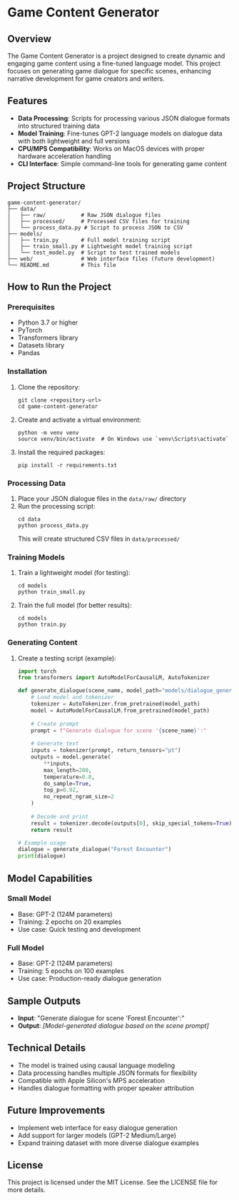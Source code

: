 # Game Content Generator

## Overview
The Game Content Generator is a project designed to create dynamic and engaging game content using a fine-tuned language model. This project focuses on generating game dialogue for specific scenes, enhancing narrative development for game creators and writers.

## Features
- **Data Processing**: Scripts for processing various JSON dialogue formats into structured training data
- **Model Training**: Fine-tunes GPT-2 language models on dialogue data with both lightweight and full versions
- **CPU/MPS Compatibility**: Works on MacOS devices with proper hardware acceleration handling
- **CLI Interface**: Simple command-line tools for generating game content

## Project Structure
```
game-content-generator/
├── data/
│   ├── raw/           # Raw JSON dialogue files
│   ├── processed/     # Processed CSV files for training
│   └── process_data.py # Script to process JSON to CSV
├── models/
│   ├── train.py       # Full model training script
│   ├── train_small.py # Lightweight model training script
│   └── test_model.py  # Script to test trained models
├── web/               # Web interface files (future development)
└── README.md          # This file
```

## How to Run the Project

### Prerequisites
- Python 3.7 or higher
- PyTorch
- Transformers library
- Datasets library
- Pandas

### Installation
1. Clone the repository:
   ```
   git clone <repository-url>
   cd game-content-generator
   ```

2. Create and activate a virtual environment:
   ```
   python -m venv venv
   source venv/bin/activate  # On Windows use `venv\Scripts\activate`
   ```

3. Install the required packages:
   ```
   pip install -r requirements.txt
   ```

### Processing Data
1. Place your JSON dialogue files in the `data/raw/` directory
2. Run the processing script:
   ```
   cd data
   python process_data.py
   ```
   This will create structured CSV files in `data/processed/`

### Training Models
1. Train a lightweight model (for testing):
   ```
   cd models
   python train_small.py
   ```

2. Train the full model (for better results):
   ```
   cd models
   python train.py
   ```

### Generating Content
1. Create a testing script (example):
   ```python
   import torch
   from transformers import AutoModelForCausalLM, AutoTokenizer

   def generate_dialogue(scene_name, model_path="models/dialogue_generator_full"):
       # Load model and tokenizer
       tokenizer = AutoTokenizer.from_pretrained(model_path)
       model = AutoModelForCausalLM.from_pretrained(model_path)
       
       # Create prompt
       prompt = f"Generate dialogue for scene '{scene_name}':"
       
       # Generate text
       inputs = tokenizer(prompt, return_tensors="pt")
       outputs = model.generate(
           **inputs, 
           max_length=200,
           temperature=0.8,
           do_sample=True,
           top_p=0.92,
           no_repeat_ngram_size=2
       )
       
       # Decode and print
       result = tokenizer.decode(outputs[0], skip_special_tokens=True)
       return result

   # Example usage
   dialogue = generate_dialogue("Forest Encounter")
   print(dialogue)
   ```

## Model Capabilities

### Small Model
- Base: GPT-2 (124M parameters)
- Training: 2 epochs on 20 examples
- Use case: Quick testing and development

### Full Model
- Base: GPT-2 (124M parameters) 
- Training: 5 epochs on 100 examples
- Use case: Production-ready dialogue generation

## Sample Outputs
- **Input**: "Generate dialogue for scene 'Forest Encounter':"
- **Output**: *[Model-generated dialogue based on the scene prompt]*

## Technical Details
- The model is trained using causal language modeling
- Data processing handles multiple JSON formats for flexibility
- Compatible with Apple Silicon's MPS acceleration
- Handles dialogue formatting with proper speaker attribution

## Future Improvements
- Implement web interface for easy dialogue generation
- Add support for larger models (GPT-2 Medium/Large)
- Expand training dataset with more diverse dialogue examples

## License
This project is licensed under the MIT License. See the LICENSE file for more details.
